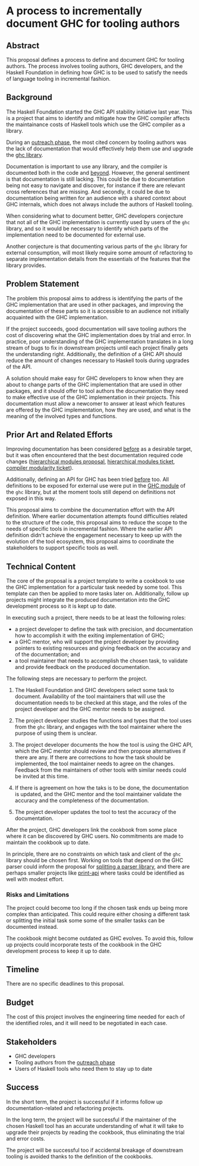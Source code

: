 # A process to incrementally document GHC for tooling authors

## Abstract

This proposal defines a process to define and document GHC for tooling authors.
The process involves tooling authors, GHC developers, and the Haskell Foundation in
defining how GHC is to be used to satisfy the needs of language tooling in
incremental fashion.

## Background

The Haskell Foundation started the GHC API stability initiative last year. This
is a project that aims to identify and mitigate how the GHC compiler affects the
maintainance costs of Haskell tools which use the GHC compiler as a library.

During an [outreach phase], the most cited concern by tooling authors was the lack
of documentation that would effectively help them use and upgrade the
[ghc library].

[ghc library]: https://hackage.haskell.org/package/ghc
[outreach phase]: https://discourse.haskell.org/t/ghc-api-stability-update-3/11407

Documentation is important to use any library, and the compiler is documented
both in the code and [beyond][ghc commentary]. However, the general sentiment
is that documentation is still lacking. This could be due to documentation
being not easy to navigate and discover, for instance if there are relevant
cross references that are missing. And secondly, it could be due to
documentation being written for an audience with a shared context about GHC
internals, which does not always include the authors of Haskell tooling.

[ghc commentary]: https://gitlab.haskell.org/ghc/ghc-wiki-mirror/-/blob/master/commentary.md

When considering what to document better, GHC developers conjecture that not
all of the GHC implementation is currently used by users of the `ghc` library,
and so it would be necessary to identify which parts of the implementation need
to be documented for external use.

Another conjecture is that documenting various parts of the `ghc` library for
external consumption, will most likely require some amount of refactoring to
separate implementation details from the essentials of the features that the
library provides.

## Problem Statement

The problem this proposal aims to address is identifying the parts of the GHC
implementation that are used in other packages, and improving the documentation
of these parts so it is accessible to an audience not initially acquainted with
the GHC implementation.

If the project succeeds, good documentation will save tooling authors the cost
of discovering what the GHC implementation does by trial and error. In practice,
poor understanding of the GHC implementation translates in a long stream of
bugs to fix in downstream projects until each project finally gets the
understanding right. Additionally, the definition of a GHC API should reduce the
amount of changes necessary to Haskell tools during upgrades of the API.

A solution should make easy for GHC developers to know when they are about to
change parts of the GHC implementation that are used in other packages, and it
should offer to tool authors the documentation they need to make effective use
of the GHC implementation in their projects. This documentation must allow a
newcomer to answer at least which features are offered by the GHC
implementation, how they are used, and what is the meaning of the involved
types and functions.

## Prior Art and Related Efforts

Improving documentation has been considered [before][ghc modularity] as a
desirable target, but it was often encountered that the best documentation
required code changes ([hierarchical modules proposal], [hierarchical modules ticket], [compiler modularity ticket]).

Additionally, defining an API for GHC has been tried
[before][overview of the current GHC API] too. All definitions
to be exposed for external use were put in the [GHC module] of the `ghc`
library, but at the moment tools still depend on definitions not exposed
in this way.

[ghc modularity]: https://hsyl20.fr/files/papers/2022-ghc-modularity.pdf
[hierarchical modules proposal]: https://github.com/ghc-proposals/ghc-proposals/pull/57
[hierarchical modules ticket]: https://gitlab.haskell.org/ghc/ghc/-/issues/13009
[compiler modularity ticket]: https://gitlab.haskell.org/ghc/ghc/-/issues/17957
[overview of the current GHC API]: https://github.com/ghc-proposals/ghc-proposals/pull/57#issuecomment-312111938
[GHC module]: https://gitlab.haskell.org/ghc/ghc/-/commit/71ae8ec9651216330ac49e9eae60d195e65c7506

This proposal aims to combine the documentation effort with the API definition.
Where earlier documentation attempts found difficulties related to the structure
of the code, this proposal aims to reduce the scope to the needs of specific
tools in incremental fashion. Where the earlier API definition didn't achieve
the engagement necessary to keep up with the evolution of the tool ecosystem,
this proposal aims to coordinate the stakeholders to support specific tools as
well.

## Technical Content

The core of the proposal is a project template to write a cookbook to use the
GHC implementation for a particular task needed by some tool. This template can then be applied to
more tasks later on. Additionally, follow up projects might integrate the
produced documentation into the GHC development process so it is kept up to
date.

In executing such a project, there needs to be at least the following roles:
* a project developer to define the task with precision, and documentation how
  to accomplish it with the exiting implementation of GHC;
* a GHC mentor, who will support the project developer by providing pointers
  to existing resources and giving feedback on the accuracy and of the
  documentation; and
* a tool maintainer that needs to accomplish the chosen task, to validate and
  provide feedback on the produced documentation.

The following steps are necessary to perform the project.

1. The Haskell Foundation and GHC developers select some task to document.
   Availability of the tool maintainers that will use the documentation needs
   to be checked at this stage, and the roles of the project developer and
   the GHC mentor needs to be assigned.

2. The project developer studies the functions and types that the tool uses
   from the `ghc` library, and engages with the tool maintainer where the
   purpose of using them is unclear.

3. The project developer documents the how the tool is using the GHC API,
   which the GHC mentor should review and then propose alternatives if
   there are any. If there are corrections to how the task should be
   implemented, the tool maintainer needs to agree on the changes.
   Feedback from the maintainers of other tools with similar
   needs could be invited at this time.

4. If there is agreement on how the taks is to be done, the documentation is
   updated, and the GHC mentor and the tool maintainer validate the accuracy
   and the completeness of the documentation.

5. The project developer updates the tool to test the accuracy of the
   documentation.

After the project, GHC developers link the cookbook from some place where it
can be discovered by GHC users.
No commitments are made to maintain the cookbook up to date.

In principle, there are no constraints on which task and client of the `ghc` library
should be chosen first. Working on tools that depend on the GHC parser could inform
the proposal for [splitting a parser library],
and there are perhaps smaller projects like [print-api] where tasks could be identified
as well with modest effort.

[splitting a parser library]: https://github.com/haskellfoundation/tech-proposals/pull/56
[print-api]: https://github.com/Kleidukos/print-api


### Risks and Limitations

The project could become too long if the chosen task ends up being more complex than
anticipated. This could require either chosing a different task or splitting the initial
task some some of the smaller tasks can be documented instead.

The cookbook might become outdated as GHC evolves. To avoid this, follow up projects
could incorporate tests of the cookbook in the GHC development process to keep it up
to date.

## Timeline

There are no specific deadlines to this proposal.

## Budget

The cost of this project involves the engineering time needed for each of
the identified roles, and it will need to be negotiated in each case.

## Stakeholders

* GHC developers
* Tooling authors from the [outreach phase]
* Users of Haskell tools who need them to stay up to date

## Success

In the short term, the project is successful if it informs follow up
documentation-related and refactoring projects.

In the long term, the project will be successful if the maintainer of the chosen
Haskell tool has an accurate understanding of what it will take to upgrade their
projects by reading the cookbook, thus eliminating the trial and error costs.

The project will be successful too if accidental breakage of downstream tooling
is avoided thanks to the definition of the cookbooks.
